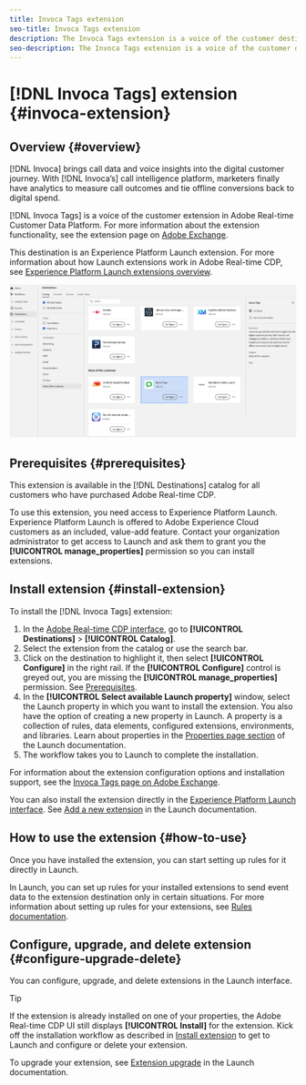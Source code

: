 ```yaml
---
title: Invoca Tags extension
seo-title: Invoca Tags extension
description: The Invoca Tags extension is a voice of the customer destination in Adobe Real-time Customer Data Platform. For more information about the extension functionality, see the extension page on Adobe Exchange.
seo-description: The Invoca Tags extension is a voice of the customer destination in Adobe Real-time Customer Data Platform. For more information about the extension functionality, see the extension page on Adobe Exchange.
---
```


# [!DNL Invoca Tags] extension {#invoca-extension}

## Overview {#overview}

[!DNL Invoca] brings call data and voice insights into the digital customer journey. With [!DNL Invoca’s] call intelligence platform, marketers finally have analytics to measure call outcomes and tie offline conversions back to digital spend.

[!DNL Invoca Tags] is a voice of the customer extension in Adobe Real-time Customer Data Platform. For more information about the extension functionality, see the extension page on [Adobe Exchange](https://exchange.adobe.com/experiencecloud.details.100067.invoca.html).

This destination is an Experience Platform Launch extension. For more information about how Launch extensions work in Adobe Real-time CDP, see [Experience Platform Launch extensions overview](/help/rtcdp/destinations/experience-platform-launch-extensions.md).

![Invoca extension](assets/invoca-extension.png)

## Prerequisites {#prerequisites}

This extension is available in the [!DNL Destinations] catalog for all customers who have purchased Adobe Real-time CDP.

To use this extension, you need access to Experience Platform Launch. Experience Platform Launch is offered to Adobe Experience Cloud customers as an included, value-add feature. Contact your organization administrator to get access to Launch and ask them to grant you the **[!UICONTROL manage_properties]** permission so you can install extensions.

## Install extension {#install-extension}

To install the [!DNL Invoca Tags] extension:

1. In the [Adobe Real-time CDP interface](http://platform.adobe.com/), go to **[!UICONTROL Destinations]** > **[!UICONTROL Catalog]**.
2. Select the extension from the catalog or use the search bar.
3. Click on the destination to highlight it, then select **[!UICONTROL Configure]** in the right rail. If the **[!UICONTROL Configure]** control is greyed out, you are missing the **[!UICONTROL manage_properties]** permission. See [Prerequisites](#prerequisites).
4. In the **[!UICONTROL Select available Launch property]** window, select the Launch property in which you want to install the extension. You also have the option of creating a new property in Launch. A property is a collection of rules, data elements, configured extensions, environments, and libraries. Learn about properties in the [Properties page section](https://docs.adobe.com/content/help/en/launch/using/reference/admin/companies-and-properties.html#properties-page) of the Launch documentation.
5. The workflow takes you to Launch to complete the installation. 

For information about the extension configuration options and installation support, see the [Invoca Tags page on Adobe Exchange](https://exchange.adobe.com/experiencecloud.details.100067.invoca.html).

You can also install the extension directly in the [Experience Platform Launch interface](https://launch.adobe.com/). See [Add a new extension](https://docs.adobe.com/content/help/en/launch/using/reference/manage-resources/extensions/overview.html#add-a-new-extension) in the Launch documentation.


## How to use the extension {#how-to-use}

Once you have installed the extension, you can start setting up rules for it directly in Launch.

In Launch, you can set up rules for your installed extensions to send event data to the extension destination only in certain situations. For more information about setting up rules for your extensions, see [Rules documentation](https://docs.adobe.com/help/en/launch/using/reference/manage-resources/rules.html).

## Configure, upgrade, and delete extension {#configure-upgrade-delete}

You can configure, upgrade, and delete extensions in the Launch interface.

>[!TIP]
>
>If the extension is already installed on one of your properties, the Adobe Real-time CDP UI still displays **[!UICONTROL Install]** for the extension. Kick off the installation workflow as described in [Install extension](#install-extension) to get to Launch and configure or delete your extension.

To upgrade your extension, see [Extension upgrade](https://docs.adobe.com/content/help/en/launch/using/reference/manage-resources/extensions/extension-upgrade.html) in the Launch documentation.
